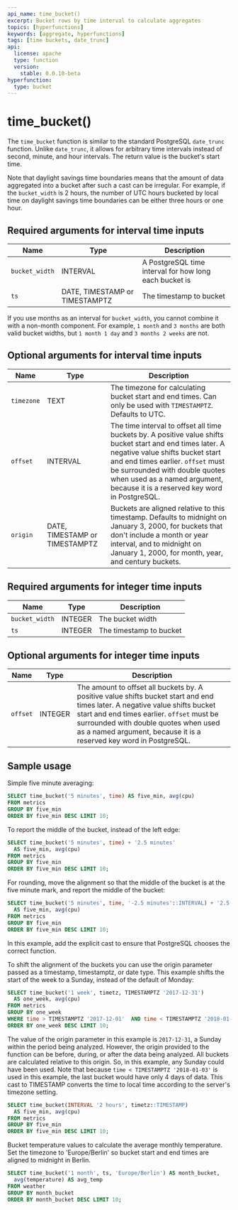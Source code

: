 ```yaml
---
api_name: time_bucket()
excerpt: Bucket rows by time interval to calculate aggregates
topics: [hyperfunctions]
keywords: [aggregate, hyperfunctions]
tags: [time buckets, date_trunc]
api:
  license: apache
  type: function
  version:
    stable: 0.0.10-beta
hyperfunction:
  type: bucket
---
```


# time_bucket()

The `time_bucket` function is similar to the standard PostgreSQL `date_trunc`
function. Unlike `date_trunc`, it allows for arbitrary time intervals instead of
second, minute, and hour intervals. The return value is the bucket's
start time.

Note that daylight savings time boundaries means that the amount of data
aggregated into a bucket after such a cast can be irregular. For example, if the
`bucket_width` is 2 hours, the number of UTC hours bucketed by local time on
daylight savings time boundaries can be either three hours or one hour.

## Required arguments for interval time inputs

|Name|Type|Description|
|-|-|-|
|`bucket_width`|INTERVAL|A PostgreSQL time interval for how long each bucket is|
|`ts`|DATE, TIMESTAMP or TIMESTAMPTZ|The timestamp to bucket|

If you use months as an interval for `bucket_width`, you cannot combine it with
a non-month component. For example, `1 month` and `3 months` are both valid
bucket widths, but `1 month 1 day` and `3 months 2 weeks` are not.

## Optional arguments for interval time inputs

|Name|Type|Description|
|-|-|-|
|`timezone`|TEXT|The timezone for calculating bucket start and end times. Can only be used with `TIMESTAMPTZ`. Defaults to UTC.|
|`offset`|INTERVAL|The time interval to offset all time buckets by. A positive value shifts bucket start and end times later. A negative value shifts bucket start and end times earlier. `offset` must be surrounded with double quotes when used as a named argument, because it is a reserved key word in PostgreSQL.|
|`origin`|DATE, TIMESTAMP or TIMESTAMPTZ|Buckets are aligned relative to this timestamp. Defaults to midnight on January 3, 2000, for buckets that don't include a month or year interval, and to midnight on January 1, 2000, for month, year, and century buckets.|

## Required arguments for integer time inputs

|Name|Type|Description|
|-|-|-|
|`bucket_width`|INTEGER|The bucket width|
|`ts`|INTEGER|The timestamp to bucket|

## Optional arguments for integer time inputs

|Name|Type|Description|
|-|-|-|
|`offset`|INTEGER|The amount to offset all buckets by. A positive value shifts bucket start and end times later. A negative value shifts bucket start and end times earlier. `offset` must be surrounded with double quotes when used as a named argument, because it is a reserved key word in PostgreSQL.|

## Sample usage

Simple five minute averaging:

```sql
SELECT time_bucket('5 minutes', time) AS five_min, avg(cpu)
FROM metrics
GROUP BY five_min
ORDER BY five_min DESC LIMIT 10;
```

To report the middle of the bucket, instead of the left edge:

```sql
SELECT time_bucket('5 minutes', time) + '2.5 minutes'
  AS five_min, avg(cpu)
FROM metrics
GROUP BY five_min
ORDER BY five_min DESC LIMIT 10;
```

For rounding, move the alignment so that the middle of the bucket is at the
five minute mark, and report the middle of the bucket:

```sql
SELECT time_bucket('5 minutes', time, '-2.5 minutes'::INTERVAL) + '2.5 minutes'
  AS five_min, avg(cpu)
FROM metrics
GROUP BY five_min
ORDER BY five_min DESC LIMIT 10;
```

In this example, add the explicit cast to ensure that PostgreSQL chooses the
correct function.

To shift the alignment of the buckets you can use the origin parameter passed as
a timestamp, timestamptz, or date type. This example shifts the start of the
week to a Sunday, instead of the default of Monday:

```sql
SELECT time_bucket('1 week', timetz, TIMESTAMPTZ '2017-12-31')
  AS one_week, avg(cpu)
FROM metrics
GROUP BY one_week
WHERE time > TIMESTAMPTZ '2017-12-01'  AND time < TIMESTAMPTZ '2018-01-03'
ORDER BY one_week DESC LIMIT 10;
```

The value of the origin parameter in this example is `2017-12-31`, a Sunday
within the period being analyzed. However, the origin provided to the function
can be before, during, or after the data being analyzed. All buckets are
calculated relative to this origin. So, in this example, any Sunday could have
been used. Note that because `time < TIMESTAMPTZ '2018-01-03'` is used in this
example, the last bucket would have only 4 days of data. This cast to TIMESTAMP
converts the time to local time according to the server's timezone setting.

```sql
SELECT time_bucket(INTERVAL '2 hours', timetz::TIMESTAMP)
  AS five_min, avg(cpu)
FROM metrics
GROUP BY five_min
ORDER BY five_min DESC LIMIT 10;
```

Bucket temperature values to calculate the average monthly temperature. Set the
timezone to 'Europe/Berlin' so bucket start and end times are aligned to
midnight in Berlin.

```sql
SELECT time_bucket('1 month', ts, 'Europe/Berlin') AS month_bucket,
  avg(temperature) AS avg_temp
FROM weather
GROUP BY month_bucket
ORDER BY month_bucket DESC LIMIT 10;
```
